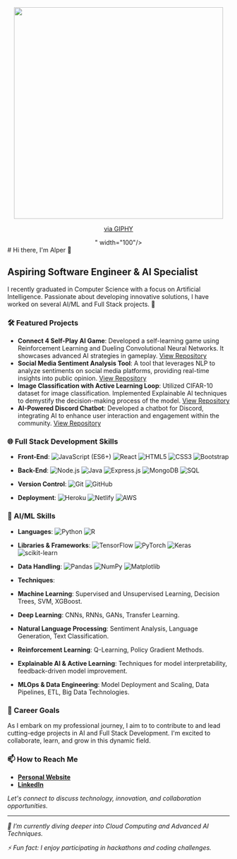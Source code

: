 <!--
**artificialvirus/artificialvirus** is a ✨ _special_ ✨ repository because its `README.md` (this file) appears on your GitHub profile.

Here are some ideas to get you started:

- 🔭 I’m currently working on ...
- 🌱 I’m currently learning ...
- 👯 I’m looking to collaborate on ...
- 🤔 I’m looking for help with ...
- 💬 Ask me about ...
- 📫 How to reach me: ...
- 😄 Pronouns: ...
- ⚡ Fun fact: ...
-->
<div id="header" align="center">
  <img src="<iframe src="https://giphy.com/embed/YYW0hHizzIOrlhimPG" width="474" height="480" frameBorder="0" class="giphy-embed" allowFullScreen></iframe><p><a href="https://giphy.com/gifs/tech-system-alliance-YYW0hHizzIOrlhimPG">via GIPHY</a></p>" width="100"/>
</div>
# Hi there, I'm Alper 👋

## Aspiring Software Engineer & AI Specialist

I recently graduated in Computer Science with a focus on Artificial Intelligence. Passionate about developing innovative solutions, I have worked on several AI/ML and Full Stack projects. 🚀


### 🛠️ Featured Projects

- **Connect 4 Self-Play AI Game**: Developed a self-learning game using Reinforcement Learning and Dueling Convolutional Neural Networks. It showcases advanced AI strategies in gameplay. [View Repository](https://github.com/artificialvirus/Connect4-SelfplayAI)
- **Social Media Sentiment Analysis Tool**: A tool that leverages NLP to analyze sentiments on social media platforms, providing real-time insights into public opinion. [View Repository](https://github.com/artificialvirus/SMS-Analysis)
- **Image Classification with Active Learning Loop**: Utilized CIFAR-10 dataset for image classification. Implemented Explainable AI techniques to demystify the decision-making process of the model. [View Repository](https://github.com/artificialvirus/Image-Classifier)
- **AI-Powered Discord Chatbot**: Developed a chatbot for Discord, integrating AI to enhance user interaction and engagement within the community. [View Repository](https://github.com/artificialvirus/Discord-Chatbot)


### 🌐 Full Stack Development Skills

- **Front-End**:
![JavaScript (ES6+)](https://img.shields.io/badge/-JavaScript-F7DF1E?style=flat&logo=javascript&logoColor=black)
![React](https://img.shields.io/badge/-React-61DAFB?style=flat&logo=react&logoColor=black)
![HTML5](https://img.shields.io/badge/-HTML5-E34F26?style=flat&logo=html5&logoColor=white)
![CSS3](https://img.shields.io/badge/-CSS3-1572B6?style=flat&logo=css3&logoColor=white)
![Bootstrap](https://img.shields.io/badge/-Bootstrap-7952B3?style=flat&logo=bootstrap&logoColor=white)

- **Back-End**:
![Node.js](https://img.shields.io/badge/-Node.js-339933?style=flat&logo=nodedotjs&logoColor=white)
![Java](https://img.shields.io/badge/-Java-007396?style=flat&logo=java&logoColor=white)
![Express.js](https://img.shields.io/badge/-Express.js-000000?style=flat&logo=express&logoColor=white)
![MongoDB](https://img.shields.io/badge/-MongoDB-47A248?style=flat&logo=mongodb&logoColor=white)
![SQL](https://img.shields.io/badge/-SQL-4479A1?style=flat&logo=mysql&logoColor=white)

- **Version Control**:
![Git](https://img.shields.io/badge/-Git-F05032?style=flat&logo=git&logoColor=white)
![GitHub](https://img.shields.io/badge/-GitHub-181717?style=flat&logo=github&logoColor=white)

- **Deployment**:
![Heroku](https://img.shields.io/badge/-Heroku-430098?style=flat&logo=heroku&logoColor=white)
![Netlify](https://img.shields.io/badge/-Netlify-00C7B7?style=flat&logo=netlify&logoColor=white)
![AWS](https://img.shields.io/badge/-AWS-232F3E?style=flat&logo=amazonaws&logoColor=white)


### 🤖 AI/ML Skills

- **Languages**:
![Python](https://img.shields.io/badge/-Python-3776AB?style=flat&logo=python&logoColor=white)
![R](https://img.shields.io/badge/-R-276DC3?style=flat&logo=r&logoColor=white)

- **Libraries & Frameworks**:
![TensorFlow](https://img.shields.io/badge/-TensorFlow-FF6F00?style=flat&logo=tensorflow&logoColor=white)
![PyTorch](https://img.shields.io/badge/-PyTorch-EE4C2C?style=flat&logo=pytorch&logoColor=white)
![Keras](https://img.shields.io/badge/-Keras-D00000?style=flat&logo=keras&logoColor=white)
![scikit-learn](https://img.shields.io/badge/-scikit_learn-F7931E?style=flat&logo=scikit-learn&logoColor=white)

- **Data Handling**:
![Pandas](https://img.shields.io/badge/-Pandas-150458?style=flat&logo=pandas&logoColor=white)
![NumPy](https://img.shields.io/badge/-NumPy-013243?style=flat&logo=numpy&logoColor=white)
![Matplotlib](https://img.shields.io/badge/-Matplotlib-FF6F00?style=flat&logo=matplotlib&logoColor=white)

- **Techniques**:
- **Machine Learning**: Supervised and Unsupervised Learning, Decision Trees, SVM, XGBoost.
- **Deep Learning**: CNNs, RNNs, GANs, Transfer Learning.
- **Natural Language Processing**: Sentiment Analysis, Language Generation, Text Classification.
- **Reinforcement Learning**: Q-Learning, Policy Gradient Methods.
- **Explainable AI & Active Learning**: Techniques for model interpretability, feedback-driven model improvement.
- **MLOps & Data Engineering**: Model Deployment and Scaling, Data Pipelines, ETL, Big Data Technologies.


### 🚀 Career Goals

As I embark on my professional journey, I aim to to contribute to and lead cutting-edge projects in AI and Full Stack Development. I'm excited to collaborate, learn, and grow in this dynamic field.


### 📫 How to Reach Me

- **[Personal Website](https://alperonder.dev)**
- **[LinkedIn](https://www.linkedin.com/in/alper-onder-dev)**

*Let's connect to discuss technology, innovation, and collaboration opportunities.*


---

*🌱 I’m currently diving deeper into Cloud Computing and Advanced AI Techniques.*

*⚡ Fun fact: I enjoy participating in hackathons and coding challenges.*
